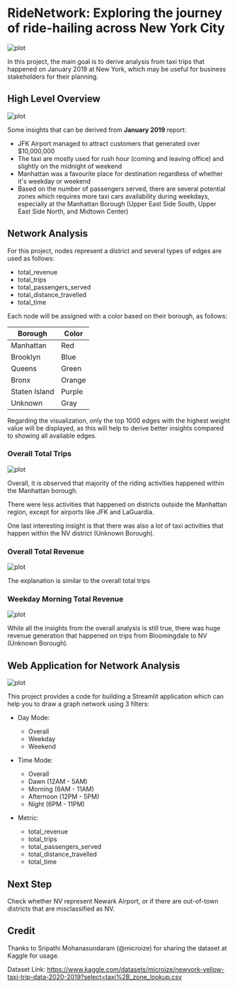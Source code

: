 # RideNetwork: Exploring the journey of ride-hailing across New York City

![plot](./images/Overall-Overall-Trips.png)

In this project, the main goal is to derive analysis from taxi trips that happened on January 2019 at New York, which may be useful for business stakeholders for their planning.

## High Level Overview

![plot](./images/Dashboard_Preview.png)

Some insights that can be derived from **January 2019** report:
- JFK Airport managed to attract customers that generated over $10,000,000 
- The taxi are mostly used for rush hour (coming and leaving office) and slightly on the midnight of weekend
- Manhattan was a favourite place for destination regardless of whether it's weekday or weekend
- Based on the number of passengers served, there are several potential zones which requires more taxi cars availability during weekdays, especially at the Manhattan Borough (Upper East Side South, Upper East Side North, and Midtown Center)

## Network Analysis

For this project, nodes represent a district and several types of edges are used as follows:
- total_revenue
- total_trips
- total_passengers_served
- total_distance_travelled
- total_time

Each node will be assigned with a color based on their borough, as follows:

| Borough | Color |
|----------|----------|
| Manhattan | Red  |
| Brooklyn  | Blue  |
| Queens  | Green  |
| Bronx  | Orange  |
| Staten Island  | Purple  |
| Unknown  | Gray  |

Regarding the visualization, only the top 1000 edges with the highest weight value will be displayed, as this will help to derive better insights compared to showing all available edges.

### Overall Total Trips

![plot](./images/Overall-Overall-Trips.png)

Overall, it is observed that majority of the riding activities happened within the Manhattan borough. 

There were less activities that happened on districts outside the Manhattan region, except for airports like JFK and LaGuardia.

One last interesting insight is that there was also a lot of taxi activities that happen within the NV district (Unknown Borough).

### Overall Total Revenue

![plot](./images/Overall-Overall-Revenue.png)

The explanation is similar to the overall total trips

### Weekday Morning Total Revenue

![plot](./images/Weekday-Morning-Revenue.png)

While all the insights from the overall analysis is still true, there was huge revenue generation that happened on trips from Bloomingdale to NV (Unknown Borough).

## Web Application for Network Analysis

![plot](./images/Streamlit_Demo.png)

This project provides a code for building a Streamlit application which can help you to draw a graph network using 3 filters:

- Day Mode: 
    - Overall
    - Weekday
    - Weekend

- Time Mode: 
    - Overall
    - Dawn (12AM - 5AM)
    - Morning (6AM - 11AM)
    - Afternoon (12PM - 5PM)
    - Night (6PM - 11PM)

- Metric:
    - total_revenue
    - total_trips
    - total_passengers_served
    - total_distance_travelled
    - total_time

## Next Step

Check whether NV represent Newark Airport, or if there are out-of-town districts that are misclassified as NV.

## Credit

Thanks to Sripathi Mohanasundaram (@microize) for sharing the dataset at Kaggle for usage.

Dataset Link: https://www.kaggle.com/datasets/microize/newyork-yellow-taxi-trip-data-2020-2019?select=taxi%2B_zone_lookup.csv
